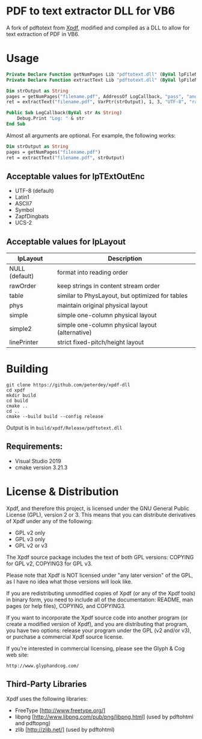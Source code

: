 #  PDF to text extractor DLL for VB6 

A fork of pdftotext from [Xpdf](http://www.xpdfreader.com/ "Xpdf"), modified and compiled as a DLL to allow for text extraction of PDF in VB6.

# Usage
```vb
Private Declare Function getNumPages Lib "pdftotext.dll" (ByVal lpFileName As String, Optional ByVal lpLogCallbackFunc As Long, Optional ByVal lpOwnerPassword As String, Optional ByVal lpUserPassword As String) As Integer
Private Declare Function extractText Lib "pdftotext.dll" (ByVal lpFileName As String, ByRef lpTextOutput As Long, Optional ByVal iFirstPage As Integer, Optional ByVal iLastPage As Integer, Optional ByVal lpTextOutEnc As String, Optional ByVal lpLayout As String, Optional ByVal lpLogCallbackFunc As Long, Optional ByVal lpOwnerPassword As String, Optional ByVal lpUserPassword As String) As Integer

Dim strOutput as String
pages = getNumPages("filename.pdf", AddressOf LogCallback, "pass", "anotherpass")
ret = extractText("filename.pdf", VarPtr(strOutput), 1, 3, "UTF-8", "rawOrder", AddressOf LogCallback, "pass", "anotherpass")

Public Sub LogCallback(ByVal str As String)
	Debug.Print "Log: " & str
End Sub
```

Almost all arguments are optional.  For example, the following works:
```vb
Dim strOutput as String
pages = getNumPages("filename.pdf")
ret = extractText("filename.pdf", strOutput)
```

## Acceptable values for lpTExtOutEnc
* UTF-8 (default)
* Latin1
* ASCII7
* Symbol
* ZapfDingbats
* UCS-2

## Acceptable values for lpLayout
| lpLayout | Description |
| ------------ | ------------ |
| NULL (default) | format into reading order |
| rawOrder | keep strings in content stream order |
| table | similar to PhysLayout, but optimized for tables |
| phys | maintain original physical layout |
| simple | simple one-column physical layout |
| simple2 | simple one-column physical layout (alternative) |
| linePrinter | strict fixed-pitch/height layout |

# Building
```console
git clone https://github.com/peterdey/xpdf-dll
cd xpdf
mkdir build
cd build 
cmake ..
cd ..
cmake --build build --config release
```
Output is in `build/xpdf/Release/pdftotext.dll`

## Requirements:

* Visual Studio 2019
* cmake version 3.21.3

# License & Distribution

Xpdf, and therefore this project, is licensed under the GNU General Public License (GPL), version 2
or 3.  This means that you can distribute derivatives of Xpdf under
any of the following:
  - GPL v2 only
  - GPL v3 only
  - GPL v2 or v3

The Xpdf source package includes the text of both GPL versions:
COPYING for GPL v2, COPYING3 for GPL v3.

Please note that Xpdf is NOT licensed under "any later version" of the
GPL, as I have no idea what those versions will look like.

If you are redistributing unmodified copies of Xpdf (or any of the
Xpdf tools) in binary form, you need to include all of the
documentation: README, man pages (or help files), COPYING, and
COPYING3.

If you want to incorporate the Xpdf source code into another program
(or create a modified version of Xpdf), and you are distributing that
program, you have two options: release your program under the GPL (v2
and/or v3), or purchase a commercial Xpdf source license.

If you're interested in commercial licensing, please see the Glyph &
Cog web site:

    http://www.glyphandcog.com/

## Third-Party Libraries

Xpdf uses the following libraries:
* FreeType [http://www.freetype.org/]
* libpng [http://www.libpng.com/pub/png/libpng.html] (used by pdftohtml and pdftopng)
* zlib [http://zlib.net/] (used by pdftohtml)
